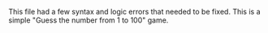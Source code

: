 This file had a few syntax and logic errors that needed to be fixed. This is a simple "Guess the number from 1 to 100" game.